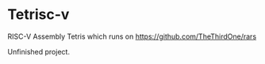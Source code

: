 # Tetrisc-v
RISC-V Assembly Tetris which runs on https://github.com/TheThirdOne/rars

Unfinished project.
